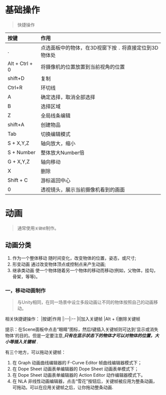 # 基础操作
> 快捷操作

|按键|作用
|:--|:--
|.|点选面板中的物体，在3D视窗下按 `.` 将直接定位到3D物体处
|Alt + Ctrl + 0|将摄像机的位置放置到当前视角的位置
|shift+D|复制
|Ctrl+R|环切线
|A|确定选择，取消全部选择
|B|选择区域
|Z|全局线条编辑
|shift+A|创建物品
|Tab|切换编辑模式
|S + X,Y,Z|轴向放大，缩小
|S + Number|整体放大Number倍
|G + X,Y,Z|轴向移动
|X|删除
|Shift + C|游标返回中心
|0|透视镜头，展示当前摄像机看到的画面


# 动画
> 通常使用`关键帧`制作。


## 动画分类
1. 作为一个整体移动
随时间变化，改变物体的位置，姿态，或尺寸;
2. 形变动画
通过改变物体顶点或控制点来产生动画;
3. 继承类动画
使一个物体随着另一个物体的移动而移动(例如，父物体，挂勾， 骨架，等等)。

### 一，移动动画制作
> 与Unity相同，在同一场景中设立多段动画让不同的物体按照自己的动画移动。

相关快捷键操作：
|按键|作用
|:--|:--
|I|加入关键帧
|Alt + I|删除关键帧

提示：在Scene面板中点击“眼睛”图标，然后I键插入关键帧则可达到'显示或消失物体'的目的。但是一定要注意,***只有在显示状态下的物体才可以对物体的位置，大小等插入关键帧*** .

有三个地方，可以拖动关键帧：
1. 在 Graph 动画曲线编辑器的 F-Curve Editor 帧曲线编辑器模式下；
2. 在 Dope Sheet 动画表单编辑器的 Dope Sheet 动画表单模式下；
3. 在 Dope Sheet 动画表单编辑器的 Action Editor 动作编辑器模式下。
4. 在 NLA 非线性动画编辑器，点击“雪花”按钮后，关键帧被应用为整条动画，可拖动。可以在应用关键帧之后，让你拖动整条动画.


